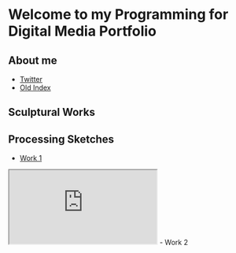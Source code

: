 # Welcome to my Programming for Digital Media Portfolio

## About me
 - [Twitter](https://twitter.com/ThatWhichIsM)
 - [Old Index](./index-demo.html)

## Sculptural Works

## Processing Sketches

 - [Work 1](sketches/dynamic/)
 <iframe src="https://thatwhichis.github.io/programming-for-digital-media/sketches/dynamic/" style="width=60%"></iframe>
 - Work 2